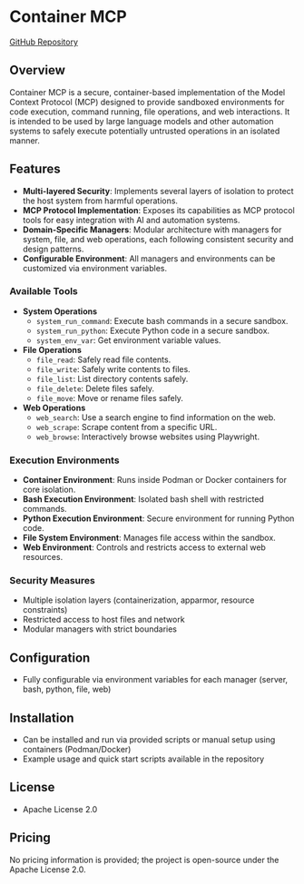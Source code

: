 # Container MCP

[GitHub Repository](https://github.com/54rt1n/container-mcp)

## Overview
Container MCP is a secure, container-based implementation of the Model Context Protocol (MCP) designed to provide sandboxed environments for code execution, command running, file operations, and web interactions. It is intended to be used by large language models and other automation systems to safely execute potentially untrusted operations in an isolated manner.

## Features
- **Multi-layered Security**: Implements several layers of isolation to protect the host system from harmful operations.
- **MCP Protocol Implementation**: Exposes its capabilities as MCP protocol tools for easy integration with AI and automation systems.
- **Domain-Specific Managers**: Modular architecture with managers for system, file, and web operations, each following consistent security and design patterns.
- **Configurable Environment**: All managers and environments can be customized via environment variables.

### Available Tools
- **System Operations**
  - `system_run_command`: Execute bash commands in a secure sandbox.
  - `system_run_python`: Execute Python code in a secure sandbox.
  - `system_env_var`: Get environment variable values.
- **File Operations**
  - `file_read`: Safely read file contents.
  - `file_write`: Safely write contents to files.
  - `file_list`: List directory contents safely.
  - `file_delete`: Delete files safely.
  - `file_move`: Move or rename files safely.
- **Web Operations**
  - `web_search`: Use a search engine to find information on the web.
  - `web_scrape`: Scrape content from a specific URL.
  - `web_browse`: Interactively browse websites using Playwright.

### Execution Environments
- **Container Environment**: Runs inside Podman or Docker containers for core isolation.
- **Bash Execution Environment**: Isolated bash shell with restricted commands.
- **Python Execution Environment**: Secure environment for running Python code.
- **File System Environment**: Manages file access within the sandbox.
- **Web Environment**: Controls and restricts access to external web resources.

### Security Measures
- Multiple isolation layers (containerization, apparmor, resource constraints)
- Restricted access to host files and network
- Modular managers with strict boundaries

## Configuration
- Fully configurable via environment variables for each manager (server, bash, python, file, web)

## Installation
- Can be installed and run via provided scripts or manual setup using containers (Podman/Docker)
- Example usage and quick start scripts available in the repository

## License
- Apache License 2.0

## Pricing
No pricing information is provided; the project is open-source under the Apache License 2.0.